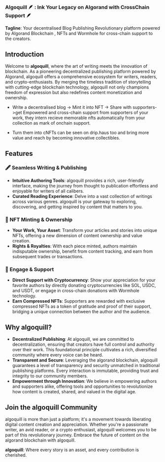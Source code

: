 ### Algoquill 🪶 : Ink Your Legacy on Algorand with CrossChain Support 🪶

**Tagline**: Your decentralised Blog Publishing Revolutionary platform powered by Algorand Blockchain , NFTs and Wormhole for cross-chain support to the creators.

## Introduction

Welcome to **algoquill**, where the art of writing meets the innovation of blockchain. As a pioneering decentralized publishing platform powered by Algorand, algoquill offers a comprehensive ecosystem for writers, readers, and crypto-enthusiasts. By merging the timeless tradition of storytelling with cutting-edge blockchain technology, algoquill not only champions freedom of expression but also redefines content monetization and ownership.

- Write a decentralised blog -> Mint it into NFT  -> Share with supporters->get Empowered and cross-chain support from supporters of your work, they intern recieve memorable nfts automatically from your collection as mark of onchain support.

- Turn them into cNFTs can be seen on drip.haus too and bring more value and reach by becoming innovative collectibles.

## Features

### 🖋 **Seamless Writing & Publishing**

- **Intuitive Authoring Tools**: algoquill provides a rich, user-friendly interface, making the journey from thought to publication effortless and enjoyable for writers of all calibers.
- **Curated Reading Experience**: Delve into a vast collection of writings across various genres. algoquill is your gateway to exploring, discovering, and getting inspired by content that matters to you.

### 🎨 **NFT Minting & Ownership**

- **Your Work, Your Asset**: Transform your articles and stories into unique NFTs, offering a new dimension of content ownership and value creation.
- **Rights & Royalties**: With each piece minted, authors maintain indisputable ownership, benefit from content tracking, and earn from subsequent trades or transactions.

### 💫 **Engage & Support**

- **Direct Support with Cryptocurrency**: Show your appreciation for your favorite authors by directly donating cryptocurrencies like SOL, USDC, and USDT, or engage in cross-chain donations with Wormhole technology.
- **Earn Compressed NFTs**: Supporters are rewarded with exclusive compressed NFTs as a token of gratitude and proof of their support, bridging a unique connection between the author and the audience.

## Why algoquill?

- **Decentralized Publishing**: At algoquill, we are committed to decentralization, ensuring that creators have full control and authority over their work. This foundational principle cultivates a rich, diversified community where every voice can be heard.
- **Transparent and Secure**: Leveraging the algorand blockchain, algoquill guarantees a level of transparency and security unmatched in traditional publishing platforms. Every interaction is immutable, providing trust and integrity to our community members.
- **Empowerment through Innovation**: We believe in empowering authors and supporters alike, offering tools and opportunities to revolutionize how content is created, shared, and valued in the digital age.

## Join the algoquill Community

algoquill is more than just a platform; it's a movement towards liberating digital content creation and appreciation. Whether you're a passionate writer, an avid reader, or a crypto enthusiast, algoquill welcomes you to be part of this revolutionary journey. Embrace the future of content on the algorand blockchain with algoquill.

**algoquill**: Where every story is an asset, and every contribution is cherished.
